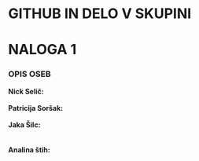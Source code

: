 # GITHUB IN DELO V SKUPINI


<h1>NALOGA 1</h1>
<h3>OPIS OSEB</h3>
<b>Nick Selič:</b>
<br>
<br>
<b>Patricija Soršak:</b>
<br>
<br>
<b>Jaka Šilc:</b>
<br>
<br>
<br>
<b>Analina štih:</b>
